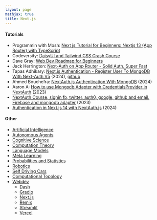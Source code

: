 ```yaml
---
layout: page
mathjax: true
title: Next.js
---
```


#### Tutorials
* Programmin with Mosh: [Next js Tutorial for Beginners: Nextjs 13 (App Router) with TypeScript](https://www.youtube.com/watch?v=ZVnjOPwW4ZA)
* Codeversity: [DaisyUI and Tailwind CSS Crash Course](https://www.youtube.com/watch?v=th8OswsAq6Q)
* Dave Gray: [Web Dev Roadmap for Beginners](https://courses.davegray.codes/)
* Jack Herrington: [Next-Auth on App Router - Solid Auth, Super Fast](https://www.youtube.com/watch?v=md65iBX5Gxg)
* Tapas Adhikary: [Next.js Authentication - Register User To MongoDB With Next-Auth V5](https://www.youtube.com/watch?v=5kmZAqc2Jeg) (2024), [github](https://github.com/tapascript/learn-next-auth/tree/04-persist-auth-mongo?tab=readme-ov-file)
* Ahmed Bouchefra: [NextAuth.js Authentication With MongoDB](https://www.mongodb.com/developer/languages/typescript/nextauthjs-authentication-mongodb/) (2024)
* Aaron A: [How to use Mongodb Adapter with CredentialsProvider in NextAuth](https://dev.to/aaronaira/how-to-use-mongodb-adapter-with-credentialsprovider-in-nextauth-48hh) (2023)
* [NextAuth Course, signin fb, twitter, auth0, google, github and email. Firebase and mongodb adapter](https://www.youtube.com/watch?v=uLjS5DVgSvc) (2023)
* [Authentication in Next.js 14 with NextAuth.js](https://www.pedroalonso.net/blog/authentication-nextjs-with-nextauth/) (2024)

#### Other
* [Artificial Intelligence](/artificial_intelligence)
* [Autonomous Agents](/autonomous_agents)
* [Cognitive Science](/cognitive_science)
* [Computation Theory](/computation_theory)
* [Language Models](/language_models)
* [Meta Learning](/meta_learning)
* [Probabilities and Statistics](/probabilities_and_statistics)
* [Robotics](/robotics)
* [Self Driving Cars](/self_driving_cars)
* [Computational Topology](/computational_topology)
* [Webdev](/webdev)
  * [Dash](/webdev/dash)
  * [Gradio](/webdev/gradio)
  * [Next.js](/webdev/next_js)
  * [Remix](/webdev/remix)
  * [Streamlit](/webdev/streamlit)
  * [Vercel](/webdev/vercel)
